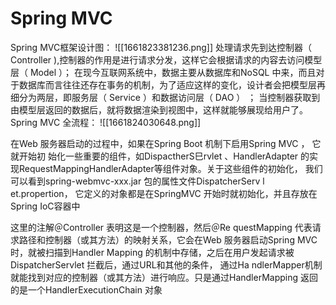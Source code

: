 # Spring MVC
Spring MVC框架设计图：
![[1661823381236.png]]
处理请求先到达控制器（ Controller ),控制器的作用是进行请求分发，这样它会根据请求的内容去访问模型层（ Model ）； 在现今互联网系统中，数据主要从数据库和NoSQL 中来，而且对于数据库而言往往还存在事务的机制，为了适应这样的变化，设计者会把模型层再细分为两层，即服务层（ Service ）和数据访问层（ DAO ） ； 当控制器获取到由模型层返回的数据后，就将数据渲染到视图中，这样就能够展现给用户了。
Spring MVC 全流程：
![[1661824030648.png]]

在Web 服务器启动的过程中，如果在Spring Boot 机制下启用Spring MVC ， 它就开始初
始化一些重要的组件，如DispactherS巳rvlet 、HandlerAdapter 的实现RequestMappingHandlerAdapter等组件对象。关于这些组件的初始化， 我们可以看到spring-webmvc-xxx.jar 包的属性文件DispatcherServ l et.propertion， 它定义的对象都是在SpringMVC 开始时就初始化，并且存放在Spring IoC容器中

这里的注解＠Controller 表明这是一个控制器，然后＠Re questMapping 代表请求路径和控制器（或其方法）的映射关系，它会在Web 服务器启动Spring MVC 时，就被扫描到Handler Mapping 的机制中存储，之后在用户发起请求被DispatcherServlet 拦截后，通过URL和其他的条件， 通过Ha ndlerMapper机制就能找到对应的控制器（或其方法）进行响应。只是通过HandlerMapping 返回的是一个HandlerExecutionChain 对象